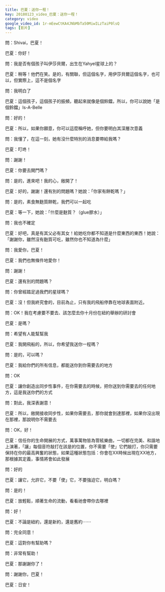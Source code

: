 ```yaml
---
title: 巴夏：送你一程！
key: 20180123_video_巴夏：送你一程！
category: video
google_video_id: 1r-mEewCtKA4JNbMbTa50MiwILzTaiP0lsQ
tags: [影片]
---
```


問：Shivai，巴夏！

巴夏：你好！

問：我是否有個孩子叫伊莎貝爾，出生在Yahyel星球上的？

巴夏：稍等！他們在笑。是的，有關聯，但這個名字，用伊莎貝爾這個名字，也可以，但實際上，這不是個名字

問：我明白了

巴夏：這個孩子，這個孩子的振頻，聽起來就像是個鈴鐺，所以，你可以說她「是個鈴鐺」Is-A-Belle

問：好的！

巴夏：所以，如果你願意，你可以這麼稱呼她，但你要明白其深層次意義

問：我懂了，在這一刻，她有沒什麼特別的消息要帶給我嗎？

巴夏：叮咚！

問：謝謝！

巴夏：你要去開門嗎？

問：是的，進來吧！我的心，敞開了！

巴夏：好的，謝謝！還有別的問題嗎？她說：「你家有餅乾嗎？」

問：是的，素食無麩質餅乾，我們可以一起吃

巴夏：等一下，她說：「什麼是麩質？（glue膠水）」

問：我也不確定

巴夏：好吧，真是有其父必有其女！給她吃你都不知道是什麼東西的東西！她說：「謝謝你，雖然沒有麩質可吃，雖然你也不知道為什麼」

問：我愛你，巴夏！

巴夏：我們也無條件地愛你！

問：謝謝！

巴夏：還有別的問題嗎？

問：你曾經踏足過我們的星球嗎？

巴夏：沒！但我終究會的，目前為止，只有我的飛船停靠在地球表面附近。

問：OK！我在考慮要不要去、該怎麼去你十月份在紐約舉辦的研討會

巴夏：是嗎？

問：希望有人能幫幫我

巴夏：我開飛船的，所以，你希望我送你一程嗎？

問：是的，可以嗎？

巴夏：我給你們的所有信息，都能送你到你需要去的地方

問：OK

巴夏：讓你創造出同步性事件，在你需要去的時候，把你送到你需要去的任何地方，這是我送你們的方式

問：對此，我深表謝意！

巴夏：所以，敞開接收同步性，如果你需要去，那你就會到達那裡，如果你沒出現在那裡，那說明你不需要去

問：OK，好！

巴夏：信任你的生命開展的方式，萬事萬物皆為管絃樂曲，一切都在完美、和諧地上演著，「讓」每個音符敲打在該是的位置，你不需要「使」它們敲打，你只需要保持在你的最高興奮的狀態，如果這種狀態包括：你會在XX時候出現在XX地方，那根據其定義，事情將會如此發展

問：好的

巴夏：讓它，允許它，不要「使」它，不要強迫它，明白嗎？

問：是的！

巴夏：放輕鬆，順著生命的流動，看看祂會帶你去哪裡

問：好！

巴夏：不論是紐約，還是新約，還是舊約⋯⋯

問：完全同意！

巴夏：這對你有幫助嗎？

問：非常有幫助！

巴夏：那謝謝你了！

問：謝謝你，巴夏！

巴夏：日安！
